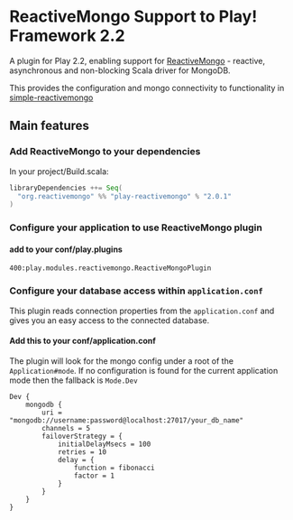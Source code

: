 # ReactiveMongo Support to Play! Framework 2.2

A plugin for Play 2.2, enabling support for [ReactiveMongo](http://reactivemongo.org) - reactive, asynchronous and non-blocking Scala driver for MongoDB.

This provides the configuration and mongo connectivity to functionality in [simple-reactivemongo](https://github.com/hmrc/simple-reactivemongo)

## Main features

### Add ReactiveMongo to your dependencies

In your project/Build.scala:

```scala
libraryDependencies ++= Seq(
  "org.reactivemongo" %% "play-reactivemongo" % "2.0.1"
)
```

### Configure your application to use ReactiveMongo plugin

#### add to your conf/play.plugins

``` 
400:play.modules.reactivemongo.ReactiveMongoPlugin
```


### Configure your database access within `application.conf`

This plugin reads connection properties from the `application.conf` and gives you an easy access to the connected database.

#### Add this to your conf/application.conf

The plugin will look for the mongo config under a root of the `Application#mode`. If no configuration is found for the current application mode then the fallback is `Mode.Dev`

```
Dev {
    mongodb {
        uri = "mongodb://username:password@localhost:27017/your_db_name"
        channels = 5
        failoverStrategy = {
            initialDelayMsecs = 100
            retries = 10
            delay = {
                function = fibonacci
                factor = 1
            }
        }
    }
}
```

